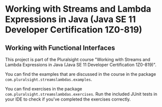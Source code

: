 # Working with Streams and Lambda Expressions in Java (Java SE 11 Developer Certification 1Z0-819)

## Working with Functional Interfaces

This project is part of the Pluralsight course "Working with Streams and Lambda Expressions in Java (Java SE 11 Developer Certification 1Z0-819)".

You can find the examples that are discussed in the course in the package `com.pluralsight.streamslambdas.examples`.

You can find exercises in the package `com.pluralsight.streamslambdas.exercises`. Run the included JUnit tests in your IDE to check if you've completed the exercises correctly.
